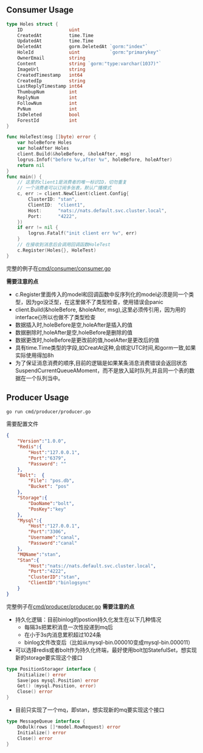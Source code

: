 ## Consumer Usage
``` go
type Holes struct {
	ID                 uint
	CreatedAt          time.Time
	UpdatedAt          time.Time
	DeletedAt          gorm.DeletedAt `gorm:"index"`
	HoleId             uint           `gorm:"primarykey"`
	OwnerEmail         string
	Content            string `gorm:"type:varchar(1037)"`
	ImageUrl           string
	CreatedTimestamp   int64
	CreatedIp          string
	LastReplyTimestamp int64
	ThumbupNum         int
	ReplyNum           int
	FollowNum          int
	PvNum              int
	IsDeleted          bool
	ForestId           int 
}

func HoleTest(msg []byte) error {
	var holeBefore Holes
	var holeAfter Holes
	client.Build(&holeBefore, &holeAfter, msg)
	logrus.Infof("before %v,after %v", holeBefore, holeAfter)
	return nil
}
func main() {
    // 这里的client1是消费者的唯一标识ID，切勿重复
    // 一个消费者可以订阅多张表，默认广播模式
    c, err := client.NewClient(client.Config{
		ClusterID: "stan",
		ClientID:  "client1",
		Host:      "nats://nats.default.svc.cluster.local",
		Port:      "4222",
	})
    if err != nil {
	    logrus.Fatalf("init client err %v", err)
    }
    // 在接收到消息后会调用回调函数HoleTest
    c.Register(Holes{}, HoleTest)
}
```
完整的例子在[cmd/consumer/consumer.go](./cmd/consumer/consumer.go)

**需要注意的点**
- c.Register里面传入的model和回调函数中反序列化的model必须是同一个类型，因为go没泛型，在这里做不了类型检查，使用错误会panic
- client.Build(&holeBefore, &holeAfter, msg),这里必须传引用，因为用的interface{}所以也做不了类型检查
- 数据插入时,holeBefore是空,holeAfter是插入的值
- 数据删除时,holeAfter是空,holeBefore是删除的值
- 数据更改时,holeBefore是更改前的值,hoelAfter是更改后的值
- 具有time.Time类型的字段,如CreatAt这种,会绑定UTC时间,和gorm一致,如果实际使用得加8h
- 为了保证消息消费的顺序,目前的逻辑是如果某条消息消费错误会返回状态SuspendCurrentQueueAMoment，而不是放入延时队列,并且同一个表的数据在一个队列当中。
## Producer Usage
```bash
go run cmd/producer/producer.go
```
需要配置文件
```json
{
    "Version":"1.0.0",
    "Redis":{
        "Host":"127.0.0.1",
        "Port":"6379",
        "Password": ""
    },
    "Bolt":  {
		"File": "pos.db",
		"Bucket": "pos"
	},
    "Storage":{
        "DaoName":"bolt",
        "PosKey":"key"
    },
    "Mysql":{
        "Host":"127.0.0.1",
        "Port":"3306",
        "Username":"canal",
        "Password":"canal"
    },
    "MQName":"stan",
    "Stan":{
        "Host":"nats://nats.default.svc.cluster.local",
        "Port":"4222",
        "ClusterID":"stan",
        "ClientID":"binlogsync"
    }
}
```
完整例子在[cmd/producer/producer.go](./cmd/producer/producer.go)
**需要注意的点**
- 持久化逻辑：目前binlog的postion持久化发生在以下几种情况
    - 每隔3s把累积消息一次性投递到mq后
    - 在小于3s内消息累积超过1024条
    - binlog文件改变后（比如从mysql-bin.000010变成mysql-bin.000011）
- 可以选择redis或者bolt作为持久化终端，最好使用bolt加StatefulSet，想实现新的storage要实现这个接口
```go
type PositionStorager interface {
	Initialize() error
	Save(pos mysql.Position) error
	Get() (mysql.Position, error)
	Close() error
}
```
- 目前只实现了一个mq，即stan，想实现新的mq要实现这个接口
```go 
type MessageQueue interface {
	DoBulk(rows []*model.RowRequest) error
	Initialize() error
	Close() error
}
```